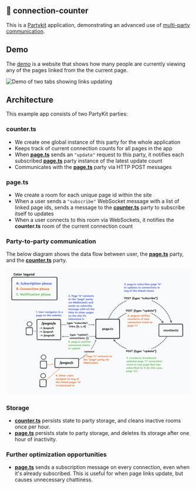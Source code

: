 ## 🎈 connection-counter

This is a [Partykit](https://partykit.io) application, demonstrating an advanced use of [multi-party communication](https://docs.partykit.io/guides/using-multiple-parties-per-project/).

## Demo

The [demo](https://connection-counter.jevakallio.partykit.dev) is a website that shows how many people are currently viewing any of the pages linked from the the current page. 

![Demo of two tabs showing links updating](docs/links.gif)

## Architecture

This example app consists of two PartyKit parties:

### counter.ts

- We create one global instance of this party for the whole application
- Keeps track of current connection counts for all pages in the app
- When [**page.ts**](#pagets) sends an `"update"` request to this party, it notifies each subscribed [**page.ts**](#pagets) party instance of the latest update count
- Communicates with the [**page.ts**](#pagets) party via HTTP POST messages


### page.ts

- We create a room for each unique page id within the site
- When a user sends a `"subscribe"` WebSocket message with a list of linked page ids, sends a message to the [**counter.ts**](#counterts) party to subscribe itself to updates
- When a user connects to this room via WebSockets, it notifies the **counter.ts** room of the current connection count


### Party-to-party communication

The below diagram shows the data flow between user, the [**page.ts**](#pagets) party, and the [**counter.ts**](#counterts) party.

![Diagram showing the communication between parties](docs/links-communication.png)

### Storage

- [**counter.ts**](#counterts) persists state to party storage, and cleans inactive rooms once per hour.
- [**page.ts**](#pagets) persists state to party storage, and deletes its storage after one hour of inactivity.

### Further optimization opportunities

- [**page.ts**](#pagets) sends a subscription message on every connection, even when it's already subscribed. This is useful for when page links update, but causes unnecessary chattiness.







